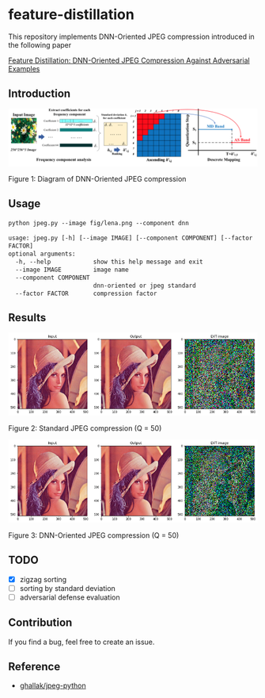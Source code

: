 # feature-distillation

This repository implements DNN-Oriented JPEG compression introduced in the following paper 

[Feature Distillation: DNN-Oriented JPEG Compression Against Adversarial Examples](https://arxiv.org/abs/1803.05787)

## Introduction

![DNN-Oriented JPEG Compression][fig1]

Figure 1: Diagram of DNN-Oriented JPEG compression

## Usage

```
python jpeg.py --image fig/lena.png --component dnn
```

```
usage: jpeg.py [-h] [--image IMAGE] [--component COMPONENT] [--factor FACTOR]
optional arguments:
  -h, --help            show this help message and exit
  --image IMAGE         image name
  --component COMPONENT
                        dnn-oriented or jpeg standard
  --factor FACTOR       compression factor
```

## Results

![Compare][fig2]

Figure 2: Standard JPEG compression (Q = 50)

![Compare][fig3]

Figure 3: DNN-Oriented JPEG compression (Q = 50)

## TODO

- [x] zigzag sorting
- [ ] sorting by standard deviation
- [ ] adversarial defense evaluation

## Contribution

If you find a bug, feel free to create an issue.

## Reference
+ [ghallak/jpeg-python](https://github.com/ghallak/jpeg-python)

<!-- Links -->

[fig1]: fig/fig1.png
[fig2]: fig/compare1.png
[fig3]: fig/compare2.png
